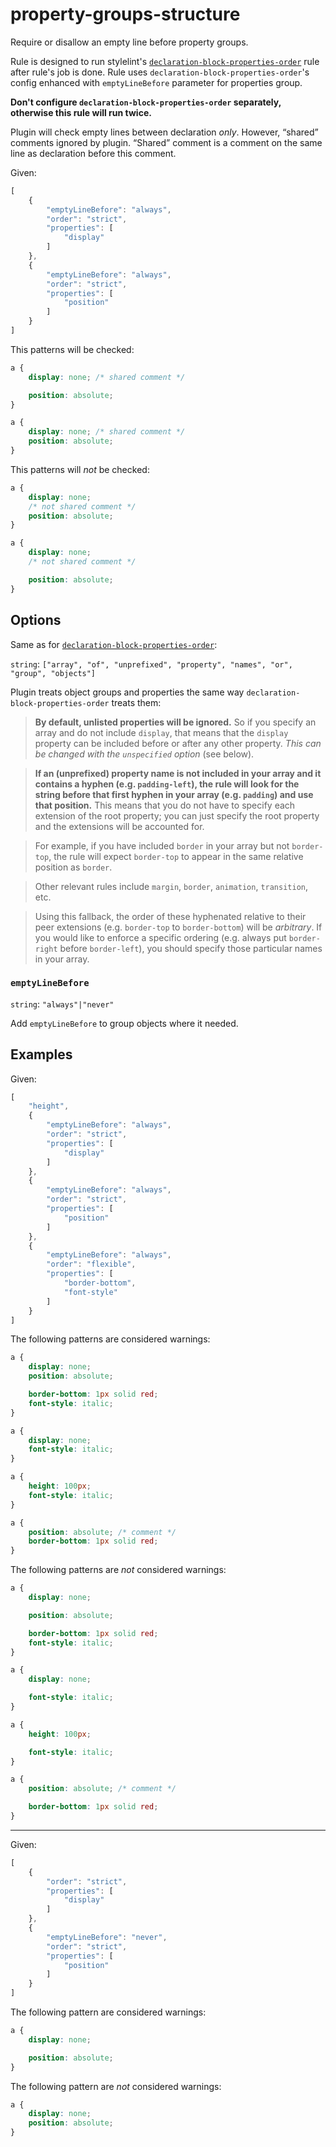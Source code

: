 # property-groups-structure

Require or disallow an empty line before property groups.

Rule is designed to run stylelint's [`declaration-block-properties-order`] rule after rule's job is done. Rule uses `declaration-block-properties-order`'s config enhanced with `emptyLineBefore` parameter for properties group.

**Don't configure `declaration-block-properties-order` separately, otherwise this rule will run twice.**

Plugin will check empty lines between declaration _only_. However, “shared” comments ignored by plugin. “Shared” comment is a comment on the same line as declaration before this comment.

Given:

```js
[
	{
		"emptyLineBefore": "always",
		"order": "strict",
		"properties": [
			"display"
		]
	},
	{
		"emptyLineBefore": "always",
		"order": "strict",
		"properties": [
			"position"
		]
	}
]
```

This patterns will be checked:

```css
a {
	display: none; /* shared comment */

	position: absolute;
}
```

```css
a {
	display: none; /* shared comment */
	position: absolute;
}
```

This patterns will _not_ be checked:

```css
a {
	display: none;
	/* not shared comment */
	position: absolute;
}
```

```css
a {
	display: none;
	/* not shared comment */

	position: absolute;
}
```

## Options

Same as for [`declaration-block-properties-order`]:

`string`: `["array", "of", "unprefixed", "property", "names", "or", "group", "objects"]`

Plugin treats object groups and properties the same way `declaration-block-properties-order` treats them:

> **By default, unlisted properties will be ignored.** So if you specify an array and do not include `display`, that means that the `display` property can be included before or after any other property. *This can be changed with the `unspecified` option* (see below).

> **If an (unprefixed) property name is not included in your array and it contains a hyphen (e.g. `padding-left`), the rule will look for the string before that first hyphen in your array (e.g. `padding`) and use that position.** This means that you do not have to specify each extension of the root property; you can just specify the root property and the extensions will be accounted for.

> For example, if you have included `border` in your array but not `border-top`, the rule will expect `border-top` to appear in the same relative position as `border`.

> Other relevant rules include `margin`, `border`, `animation`, `transition`, etc.

> Using this fallback, the order of these hyphenated relative to their peer extensions (e.g. `border-top` to `border-bottom`) will be *arbitrary*. If you would like to enforce a specific ordering (e.g. always put `border-right` before `border-left`), you should specify those particular names in your array.

### `emptyLineBefore`

`string`: `"always"|"never"`

Add `emptyLineBefore` to group objects where it needed.

## Examples

Given:

```js
[
	"height",
	{
		"emptyLineBefore": "always",
		"order": "strict",
		"properties": [
			"display"
		]
	},
	{
		"emptyLineBefore": "always",
		"order": "strict",
		"properties": [
			"position"
		]
	},
	{
		"emptyLineBefore": "always",
		"order": "flexible",
		"properties": [
			"border-bottom",
			"font-style"
		]
	}
]
```

The following patterns are considered warnings:

```css
a {
	display: none;
	position: absolute;

	border-bottom: 1px solid red;
	font-style: italic;
}
```

```css
a {
	display: none;
	font-style: italic;
}
```

```css
a {
	height: 100px;
	font-style: italic;
}
```

```css
a {
	position: absolute; /* comment */
	border-bottom: 1px solid red;
}
```

The following patterns are _not_ considered warnings:

```css
a {
	display: none;

	position: absolute;

	border-bottom: 1px solid red;
	font-style: italic;
}
```

```css
a {
	display: none;

	font-style: italic;
}
```

```css
a {
	height: 100px;

	font-style: italic;
}
```

```css
a {
	position: absolute; /* comment */

	border-bottom: 1px solid red;
}
```

---


Given:

```js
[
	{
		"order": "strict",
		"properties": [
			"display"
		]
	},
	{
		"emptyLineBefore": "never",
		"order": "strict",
		"properties": [
			"position"
		]
	}
]
```

The following pattern are considered warnings:

```css
a {
	display: none;

	position: absolute;
}
```

The following pattern are _not_ considered warnings:

```css
a {
	display: none;
	position: absolute;
}
```

[`declaration-block-properties-order`]: http://stylelint.io/user-guide/rules/declaration-block-properties-order/
